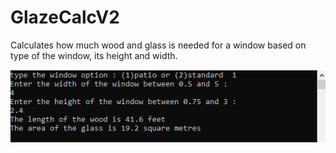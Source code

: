 # GlazeCalcV2
Calculates how much wood and glass is needed for a window based on type of the window, its height and width.

<img src="Images/programRunningPic.png" >
